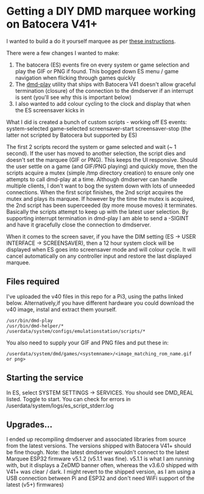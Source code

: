 # Getting a DIY DMD marquee working on Batocera V41+ 
I wanted to build a do it yourself marquee as per [these instructions](https://wiki.batocera.org/hardware:diy_zedmd).

There were a few changes I wanted to make:
1. The batocera (ES) events fire on every system or game selection and play the GIF or PNG if found.  This bogged down ES menu / game navigation when flicking through games quickly
2. The [dmd-play](https://github.com/batocera-linux/dmd-simulator/blob/master/dmd-play.py) utility that ships with Batocera V41 doesn't allow graceful termination (closure) of the connection to the dmdserver if an interrupt is sent (you'll see why this is important below)
3. I also wanted to add colour cycling to the clock and display that when the ES screensaver kicks in

What I did is created a bunch of custom scripts - working off ES events:
system-selected
game-selected
screensaver-start
screensaver-stop (the latter not scripted by Batocera but supported by ES)

The first 2 scripts record the system or game selected and wait (~ 1 second). If the user has moved to another selection, the script dies and doesn't set the marquee (GIF or PNG).  This keeps the UI responsive.  Should the user settle on a game (and GIF/PNG playing) and quickly move, then the scripts acquire a mutex (simple /tmp directory creation) to ensure only one attempts to call dmd-play at a time.  Although dmdserver can handle multiple clients, I don't want to bog the system down with lots of unneeded connections.  When the first script finishes, the 2nd script acquires the mutex and plays its marquee.  If however by the time the mutex is acquired, the 2nd script has been superceeded (by more mouse moves) it terminates. Basically the scripts attempt to keep up with the latest user selection.  By supporting interrupt termination in dmd-play I am able to send a -SIGINT and have it gracefully close the connection to dmdserver.

When it comes to the screen saver, if you have the DIM setting (ES -> USER INTERFACE -> SCREENSAVER), then a 12 hour system clock will be displayed when ES goes into screensaver mode and will colour cycle.  It will cancel automatically on any controller input and restore the last displayed marquee.

## Files required
I've uploaded the v40 files in this repo for a Pi3, using the paths linked below.  Alternatively,if you have different hardware you could download the v40 image, instal and extract them yourself.
```
/usr/bin/dmd-play
/usr/bin/dmd-helper/*
/userdata/system/configs/emulationstation/scripts/*
```  

You also need to supply your GIF and PNG files and put these in:
```
/userdata/system/dmd/games/<systemname>/<image_matching_rom_name.gif or png>
```  

## Starting the service
In ES, select SYSTEM SETTINGS -> SERVICES.  You should see DMD_REAL listed.  Toggle to start.  You can check for errors in /userdata/system/logs/es_script_stderr.log

## Upgrades...
I ended up recompiling dmdserver and associated libraries from source from the latest versions.  The versions shipped with Batocera V41+ should be fine though.  Note: the latest dmdserver wouldn't connect to the latest Marquee ESP32 firmware v5.1.2 (v5.1.1 was fine).  v5.1.1 is what I am running with, but it displays a ZeDMD banner often, whereas the v3.6.0 shipped with V41+ was clear / dark. I might revert to the shipped version, as I am using a USB connection between Pi and ESP32 and don't need WiFi support of the latest (v5+) firmwares) 
